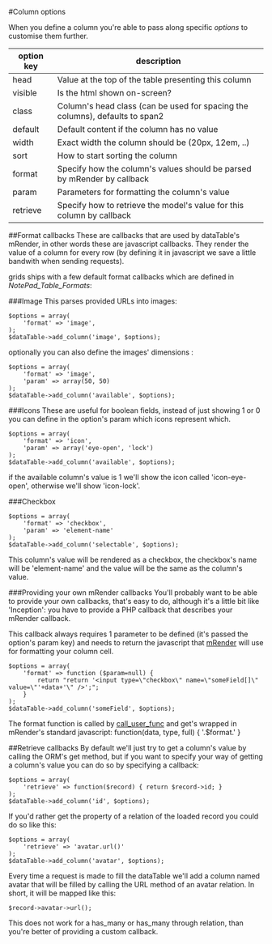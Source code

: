 #Column options

When you define a column you're able to pass along specific *options* to customise them further.

option key		| description
----------------|-------------
head			| Value at the top of the table presenting this column
visible			| Is the html shown on-screen?
class			| Column's head class (can be used for spacing the columns), defaults to span2
default			| Default content if the column has no value
width			| Exact width the column should be (20px, 12em, ..)
sort			| How to start sorting the column
format			| Specify how the column's values should be parsed by mRender by callback
param			| Parameters for formatting the column's value
retrieve		| Specify how to retrieve the model's value for this column by callback

##Format callbacks
These are callbacks that are used by dataTable's mRender, in other words these are javascript callbacks. They render the value of a column for every row (by defining it in javascript we save a little bandwith when sending requests).

grids ships with a few default format callbacks which are defined in *NotePad_Table_Formats*:

###Image
This parses provided URLs into images:

	$options = array(
		'format' => 'image',
	);
	$dataTable->add_column('image', $options);

optionally you can also define the images' dimensions :

	$options = array(
		'format' => 'image',
		'param' => array(50, 50)
	);
	$dataTable->add_column('available', $options);

###Icons
These are useful for boolean fields, instead of just showing 1 or 0 you can define in the option's param which icons represent which.

	$options = array(
		'format' => 'icon',
		'param' => array('eye-open', 'lock')
	);
	$dataTable->add_column('available', $options);

if the available column's value is 1 we'll show the icon called 'icon-eye-open', otherwise we'll show 'icon-lock'.

###Checkbox

	$options = array(
		'format' => 'checkbox',
		'param' => 'element-name'
	);
	$dataTable->add_column('selectable', $options);

This column's value will be rendered as a checkbox, the checkbox's name will be 'element-name' and the value will be the same as the column's value.

###Providing your own mRender callbacks
You'll probably want to be able to provide your own callbacks, that's easy to do, although it's a little bit like 'Inception': you have to provide a PHP callback that describes your mRender callback.

This callback always requires 1 parameter to be defined (it's passed the option's param key) and needs to return the javascript that [mRender](http://datatables.net/usage/columns#mRender) will use for formatting your column cell. 

	$options = array(
		'format' => function ($param=null) {
			return "return '<input type=\"checkbox\" name=\"someField[]\" value=\"'+data+'\" />';";
		}
	);
	$dataTable->add_column('someField', $options);

The format function is called by [call_user_func](http://php.net/manual/en/function.call-user-func.php) 
and get's wrapped in mRender's standard javascript:
	function(data, type, full) { '.$format.' }


##Retrieve callbacks
By default we'll just try to get a column's value by calling the ORM's get method, but if you want to specify your way of getting a column's value you can do so by specifying a callback:

	$options = array(
		'retrieve' => function($record) { return $record->id; }
	);
	$dataTable->add_column('id', $options);

If you'd rather get the property of a relation of the loaded record you could do so like this:

	$options = array(
		'retrieve' => 'avatar.url()'
	);
	$dataTable->add_column('avatar', $options);

Every time a request is made to fill the dataTable we'll add a column named avatar that will be filled by calling the URL method of an avatar relation.
In short, it will be mapped like this: 

	$record->avatar->url();

This does not work for a has_many or has_many through relation, than you're better of providing a custom callback.